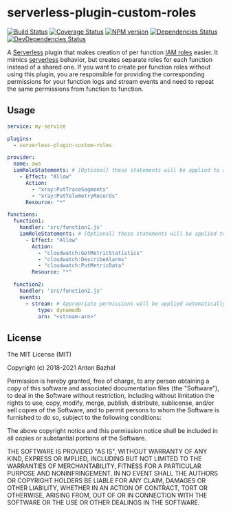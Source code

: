 # serverless-plugin-custom-roles

[![Build Status][ci-image]][ci-url]
[![Coverage Status][coverage-image]][coverage-url]
[![NPM version][npm-image]][npm-url]
[![Dependencies Status][dependencies-image]][dependencies-url]
[![DevDependencies Status][devdependencies-image]][devdependencies-url]

A [Serverless][serverless-url] plugin that makes creation of per function [IAM roles][iam-lambda-roles-url] easier. It mimics [serverless][serverless-url] behavior, but creates separate roles for each function instead of a shared one. If you want to create per function roles without using this plugin, you are responsible for providing the corresponding permissions for your function logs and stream events and need to repeat the same permissions from function to function.

## Usage

```yaml
service: my-service

plugins:
  - serverless-plugin-custom-roles

provider:
  name: aws
  iamRoleStatements: # [Optional] these statements will be applied to all functions
    - Effect: "Allow"
      Action:
        - "xray:PutTraceSegments"
        - "xray:PutTelemetryRecords"
      Resource: "*"

functions:
  function1:
    handler: 'src/function1.js'
    iamRoleStatements: # [Optional] these statements will be applied to this function only (in addition to statements that are applied to all functions)
      - Effect: "Allow"
        Action:
          - "cloudwatch:GetMetricStatistics"
          - "cloudwatch:DescribeAlarms"
          - "cloudwatch:PutMetricData"
        Resource: "*"

  function2:
    handler: 'src/function2.js'
    events:
      - stream: # Appropriate permissions will be applied automatically
          type: dynamodb
          arn: "<stream-arn>"
```

## License

The MIT License (MIT)

Copyright (c) 2018-2021 Anton Bazhal

Permission is hereby granted, free of charge, to any person obtaining a copy of this software and associated documentation files (the "Software"), to deal in the Software without restriction, including without limitation the rights to use, copy, modify, merge, publish, distribute, sublicense, and/or sell copies of the Software, and to permit persons to whom the Software is furnished to do so, subject to the following conditions:

The above copyright notice and this permission notice shall be included in all copies or substantial portions of the Software.

THE SOFTWARE IS PROVIDED "AS IS", WITHOUT WARRANTY OF ANY KIND, EXPRESS OR IMPLIED, INCLUDING BUT NOT LIMITED TO THE WARRANTIES OF MERCHANTABILITY, FITNESS FOR A PARTICULAR PURPOSE AND NONINFRINGEMENT. IN NO EVENT SHALL THE AUTHORS OR COPYRIGHT HOLDERS BE LIABLE FOR ANY CLAIM, DAMAGES OR OTHER LIABILITY, WHETHER IN AN ACTION OF CONTRACT, TORT OR OTHERWISE, ARISING FROM, OUT OF OR IN CONNECTION WITH THE SOFTWARE OR THE USE OR OTHER DEALINGS IN THE SOFTWARE.

[aws-lambda-url]: https://aws.amazon.com/lambda/details/
[ci-image]: https://circleci.com/gh/AntonBazhal/serverless-plugin-custom-roles.svg?style=shield&circle-token=28800635c8d59d71dc3de2373e7ad893219e4838
[ci-url]: https://circleci.com/gh/AntonBazhal/serverless-plugin-custom-roles
[cloudwatch-rules-url]: http://docs.aws.amazon.com/AmazonCloudWatch/latest/events/ScheduledEvents.html
[coverage-image]: https://coveralls.io/repos/github/AntonBazhal/serverless-plugin-custom-roles/badge.svg?branch=master
[coverage-url]: https://coveralls.io/github/AntonBazhal/serverless-plugin-custom-roles?branch=master
[dependencies-url]: https://david-dm.org/antonbazhal/serverless-plugin-custom-roles
[dependencies-image]: https://david-dm.org/antonbazhal/serverless-plugin-custom-roles/status.svg
[devdependencies-url]: https://david-dm.org/antonbazhal/serverless-plugin-custom-roles?type=dev
[devdependencies-image]: https://david-dm.org/antonbazhal/serverless-plugin-custom-roles/dev-status.svg
[iam-lambda-roles-url]: https://docs.aws.amazon.com/lambda/latest/dg/intro-permission-model.html
[npm-url]: https://www.npmjs.org/package/serverless-plugin-custom-roles
[npm-image]: https://img.shields.io/npm/v/serverless-plugin-custom-roles.svg
[serverless-url]: https://serverless.com/
